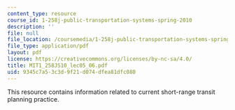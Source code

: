 ```yaml
---
content_type: resource
course_id: 1-258j-public-transportation-systems-spring-2010
description: ''
file: null
file_location: /coursemedia/1-258j-public-transportation-systems-spring-2010/9345c7a53c3d9f21d074dfea81dfc080_MIT1_258JS10_lec05_06.pdf
file_type: application/pdf
layout: pdf
license: https://creativecommons.org/licenses/by-nc-sa/4.0/
title: MIT1_258JS10_lec05_06.pdf
uid: 9345c7a5-3c3d-9f21-d074-dfea81dfc080
---
```

This resource contains information related to current short-range transit planning practice. 